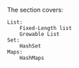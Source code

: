 The section covers:

    List:
        Fixed-Length list
        Growable List
    Set:
        HashSet
    Maps:
        HashMaps